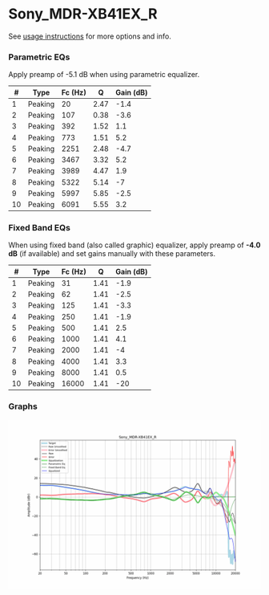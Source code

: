 # Sony_MDR-XB41EX_R
See [usage instructions](https://github.com/jaakkopasanen/AutoEq#usage) for more options and info.

### Parametric EQs
Apply preamp of -5.1 dB when using parametric equalizer.

|   # | Type    |   Fc (Hz) |    Q |   Gain (dB) |
|-----|---------|-----------|------|-------------|
|   1 | Peaking |        20 | 2.47 |        -1.4 |
|   2 | Peaking |       107 | 0.38 |        -3.6 |
|   3 | Peaking |       392 | 1.52 |         1.1 |
|   4 | Peaking |       773 | 1.51 |         5.2 |
|   5 | Peaking |      2251 | 2.48 |        -4.7 |
|   6 | Peaking |      3467 | 3.32 |         5.2 |
|   7 | Peaking |      3989 | 4.47 |         1.9 |
|   8 | Peaking |      5322 | 5.14 |        -7   |
|   9 | Peaking |      5997 | 5.85 |        -2.5 |
|  10 | Peaking |      6091 | 5.55 |         3.2 |

### Fixed Band EQs
When using fixed band (also called graphic) equalizer, apply preamp of **-4.0 dB** (if available) and set gains manually with these parameters.

|   # | Type    |   Fc (Hz) |    Q |   Gain (dB) |
|-----|---------|-----------|------|-------------|
|   1 | Peaking |        31 | 1.41 |        -1.9 |
|   2 | Peaking |        62 | 1.41 |        -2.5 |
|   3 | Peaking |       125 | 1.41 |        -3.3 |
|   4 | Peaking |       250 | 1.41 |        -1.9 |
|   5 | Peaking |       500 | 1.41 |         2.5 |
|   6 | Peaking |      1000 | 1.41 |         4.1 |
|   7 | Peaking |      2000 | 1.41 |        -4   |
|   8 | Peaking |      4000 | 1.41 |         3.3 |
|   9 | Peaking |      8000 | 1.41 |         0.5 |
|  10 | Peaking |     16000 | 1.41 |       -20   |

### Graphs
![](./Sony_MDR-XB41EX_R.png)
